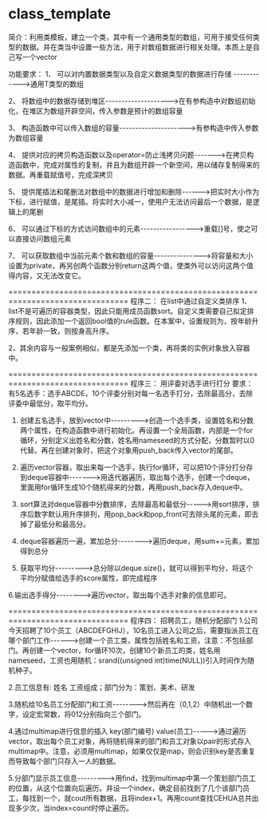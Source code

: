 # class_template

简介：利用类模板，建立一个类，其中有一个通用类型的数组，可用于接受任何类型的数据。并在类当中设置一些方法，用于对数组数据进行相关处理。本质上是自己写一个vector

功能要求：
1、 可以对内置数据类型以及自定义数据类型的数据进行存储 ------------>通用T类型的数组


2、 将数组中的数据存储到堆区-------------------->在有参构造中对数组初始化，在堆区为数组开辟空间，传入参数是预计的数组容量


3、 构造函数中可以传入数组的容量--------------------->有参构造中传入参数为数组容量


4、 提供对应的拷贝构造函数以及operator=防止浅拷贝问题------->在拷贝构造函数中，完成对属性的复制，并且为数组开辟一个新空间，用以储存复制得来的数据。再重载赋值号，完成深拷贝


5、 提供尾插法和尾删法对数组中的数据进行增加和删除------>把实时大小作为下标，进行赋值，是尾插。将实时大小减一，使用户无法访问最后一个数据，是逻辑上的尾删


6、 可以通过下标的方式访问数组中的元素----------------->重载[]号，使之可以直接访问数组元素


7、 可以获取数组中当前元素个数和数组的容量--------------->将容量和大小设置为private，再另创两个函数分别return这两个值，使类外可以访问这两个值得内容，又无法改变它。

================================================================================
程序二：
在list中通过自定义类排序
1、list不是可遍历的容器类型，因此只能用成员函数sort。自定义类需要自己拟定排序规则，因此添加一个返回bool值的rule函数。在本案中，设置规则为，按年龄升序，若年龄一致，则按身高升序。

2、其余内容与一般案例相似，都是先添加一个类，再将类的实例对象放入容器中。

================================================================================
程序三：
用评委对选手进行打分
要求：
有5名选手：选手ABCDE，10个评委分别对每一名选手打分，去除最高分，去除评委中最低分，取平均分。
1. 创建五名选手，放到vector中--------->创造一个选手类，设置姓名和分数两个属性，在构造函数中进行初始化。再设置一个全局函数，内部是一个for循环，分别定义出姓名和分数，姓名用nameseed的方式分配，分数暂时以0代替。再在创建对象时，把这个对象用push_back传入vector的尾部。


2. 遍历vector容器，取出来每一个选手，执行for循环，可以把10个评分打分存到deque容器中------->用迭代器遍历，取出每个选手，创建一个deque，里面用for循环生成10个随机得来的分数，再用push_back存入deque中。


3. sort算法对deque容器中分数排序，去除最高和最低分----->用sort排序，排序后数字默认用升序排列，用pop_back和pop_front可去除头尾的元素，即去掉了最低分和最高分。


4. deque容器遍历一遍，累加总分-------->遍历deque，用sum+=元素，累加得到总分


5. 获取平均分--------->总分除以deque.size()，就可以得到平均分，将这个平均分赋值给选手的score属性，即完成程序


6.输出选手得分-------->遍历vector，取出每个选手对象的信息即可。

================================================================================
程序四：
招聘员工，随机分配部门
1.公司今天招聘了10个员工（ABCDEFGHIJ），10名员工进入公司之后，需要指派员工在哪个部门工作------>创建一个员工类，属性包括姓名和工资，注意：不包括部门。再创建一个vector，for循环10次，创建10个新员工的类，姓名用nameseed，工资也用随机：srand((unsigned int)time(NULL))引入时间作为随机种子。


2.员工信息有: 姓名  工资组成；部门分为：策划、美术、研发


3.随机给10名员工分配部门和工资-------->然后再在（0,1,2）中随机出一个数字，设定宏常数，将012分别指向三个部门。


4.通过multimap进行信息的插入  key(部门编号) value(员工)----->通过遍历vector，取出每个员工对象，再将随机得来的部门和员工对象以pair的形式存入multimap中。注意，必须用multimap，如果仅仅是map，则会识别key是否重复而导致每个部门只存入一人的数据。


5.分部门显示员工信息--------->用find<CEHUA>，找到multimap中第一个策划部门员工的位置，从这个位置向后遍历。并设一个index，确定目前找到了几个该部门员工，每找到一个，就cout所有数据，且将index+1。再用count查找CEHUA总共出现多少次，当index=count时停止遍历。







